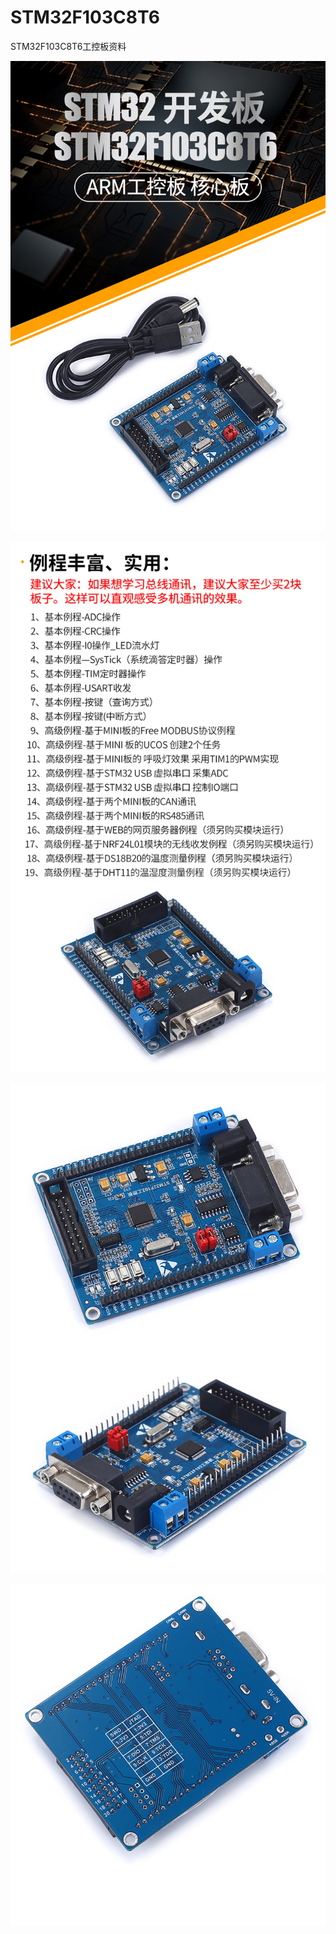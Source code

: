 # STM32F103C8T6
 STM32F103C8T6工控板资料

![image00](image00.jpg)

![image01](image01.jpg)

![image02](image02.jpg)

![image03](image03.jpg)



